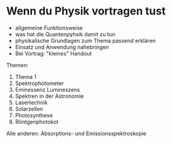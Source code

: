 # Wenn du Physik vortragen tust
- allgemeine Funktionsweise
- was hat die Quantenpyhsik damit zu tun
- physikalische Grundlagen zum Thema passend erklären
- Einsatz und Anwendung nahebringen
- Bei Vortrag: "kleines" Handout

Themen:
1. Thema 1
2. Spektrophotometer
3. Eminessenz Lumineszens
5. Spektren in der Astronomie
6. Lasertechnik
7. Solarzellen
8. Photosynthese
9. Röntgenphotokot

Alle anderen:
Absorptions- und Emissionsspektroskopie